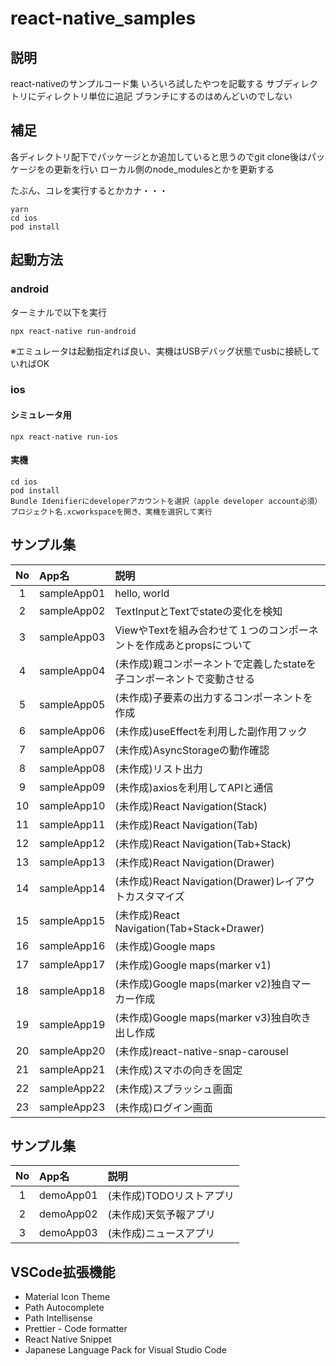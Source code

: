 # react-native_samples

## 説明
react-nativeのサンプルコード集
いろいろ試したやつを記載する
サブディレクトリにディレクトリ単位に追記
ブランチにするのはめんどいのでしない

## 補足
各ディレクトリ配下でパッケージとか追加していると思うのでgit clone後はパッケージをの更新を行い
ローカル側のnode_modulesとかを更新する

たぶん、コレを実行するとかカナ・・・
```
yarn
cd ios
pod install
```

## 起動方法
### android
ターミナルで以下を実行
```
npx react-native run-android
```
※エミュレータは起動指定れば良い、実機はUSBデバッグ状態でusbに接続していればOK

### ios
#### シミュレータ用
```
npx react-native run-ios
```
#### 実機
```
cd ios
pod install
Bundle Idenifierにdeveloperアカウントを選択（apple developer account必須）
プロジェクト名.xcworkspaceを開き、実機を選択して実行
```

## サンプル集
| No | App名 | 説明 |
| :--: | :- | :-- |
| 1 | sampleApp01 | hello, world |
| 2 | sampleApp02 | TextInputとTextでstateの変化を検知 |
| 3 | sampleApp03 | ViewやTextを組み合わせて１つのコンポーネントを作成あとpropsについて |
| 4 | sampleApp04 | (未作成)親コンポーネントで定義したstateを子コンポーネントで変動させる |
| 5 | sampleApp05 | (未作成)子要素の出力するコンポーネントを作成 |
| 6 | sampleApp06 | (未作成)useEffectを利用した副作用フック |
| 7 | sampleApp07 | (未作成)AsyncStorageの動作確認|
| 8 | sampleApp08 | (未作成)リスト出力|
| 9 | sampleApp09 | (未作成)axiosを利用してAPIと通信|
| 10 | sampleApp10 | (未作成)React Navigation(Stack)|
| 11 | sampleApp11 | (未作成)React Navigation(Tab)|
| 12 | sampleApp12 | (未作成)React Navigation(Tab+Stack)|
| 13 | sampleApp13 | (未作成)React Navigation(Drawer)|
| 14 | sampleApp14 | (未作成)React Navigation(Drawer)レイアウトカスタマイズ|
| 15 | sampleApp15 | (未作成)React Navigation(Tab+Stack+Drawer)|
| 16 | sampleApp16 | (未作成)Google maps|
| 17 | sampleApp17 | (未作成)Google maps(marker v1)|
| 18 | sampleApp18 | (未作成)Google maps(marker v2)独自マーカー作成|
| 19 | sampleApp19 | (未作成)Google maps(marker v3)独自吹き出し作成|
| 20 | sampleApp20 | (未作成)react-native-snap-carousel|
| 21 | sampleApp21 | (未作成)スマホの向きを固定|
| 22 | sampleApp22 | (未作成)スプラッシュ画面|
| 23 | sampleApp23 | (未作成)ログイン画面|

## サンプル集
| No | App名 | 説明 |
| :--: | :- | :-- |
| 1 | demoApp01 | (未作成)TODOリストアプリ|
| 2 | demoApp02 | (未作成)天気予報アプリ|
| 3 | demoApp03 | (未作成)ニュースアプリ|



## VSCode拡張機能
- Material Icon Theme
- Path Autocomplete
- Path Intellisense
- Prettier - Code formatter
- React Native Snippet
- Japanese Language Pack for Visual Studio Code
